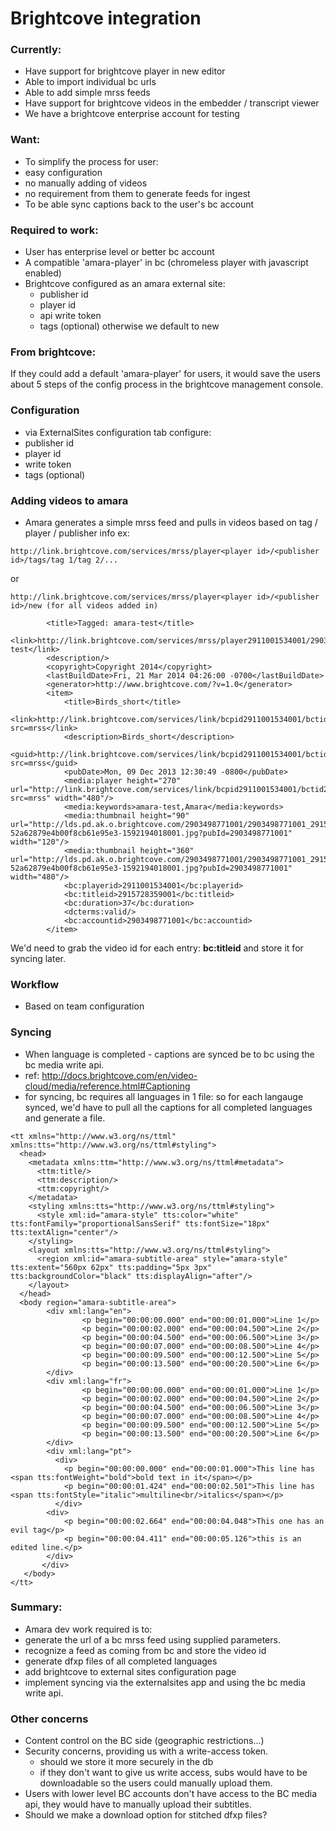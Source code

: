 # Brightcove integration

### Currently:  
 - Have support for brightcove player in new editor
 - Able to import individual bc urls
 - Able to add simple mrss feeds
 - Have support for brightcove videos in the embedder / transcript viewer
 - We have a brightcove enterprise account for testing

### Want: 
 - To simplify the process for user:
  - easy configuration
  - no manually adding of videos
  - no requirement from them to generate feeds for ingest
 - To be able sync captions back to the user's bc account

### Required to work:
 - User has enterprise level or better bc account
 - A compatible 'amara-player' in bc (chromeless player with javascript enabled)
 - Brightcove configured as an amara external site:
   - publisher id
   - player id
   - api write token
   - tags (optional) otherwise we default to new

### From brightcove:
  If they could add a default 'amara-player' for users, it would save the users about 5 steps of the config process in the brightcove management console.

### Configuration
- via ExternalSites configuration tab configure:
 - publisher id
 - player id 
 - write token
 - tags (optional)
### Adding videos to amara
 - Amara generates a simple mrss feed and pulls in videos based on tag / player / publisher info
ex: 
```
http://link.brightcove.com/services/mrss/player<player id>/<publisher id>/tags/tag 1/tag 2/...
```
or 
```
http://link.brightcove.com/services/mrss/player<player id>/<publisher id>/new (for all videos added in)
```
```
        <title>Tagged: amara-test</title>
        <link>http://link.brightcove.com/services/mrss/player2911001534001/2903498771001/tags/amara-test</link>
        <description/>
        <copyright>Copyright 2014</copyright>
        <lastBuildDate>Fri, 21 Mar 2014 04:26:00 -0700</lastBuildDate>
        <generator>http://www.brightcove.com/?v=1.0</generator>
        <item>
            <title>Birds_short</title>
            <link>http://link.brightcove.com/services/link/bcpid2911001534001/bctid2915728359001?src=mrss</link>
            <description>Birds_short</description>
            <guid>http://link.brightcove.com/services/link/bcpid2911001534001/bctid2915728359001?src=mrss</guid>
            <pubDate>Mon, 09 Dec 2013 12:30:49 -0800</pubDate>
            <media:player height="270" url="http://link.brightcove.com/services/link/bcpid2911001534001/bctid2915728359001?src=mrss" width="480"/>
            <media:keywords>amara-test,Amara</media:keywords>
            <media:thumbnail height="90" url="http://lds.pd.ak.o.brightcove.com/2903498771001/2903498771001_2915792270001_th-52a62879e4b00f8cb61e95e3-1592194018001.jpg?pubId=2903498771001" width="120"/>
            <media:thumbnail height="360" url="http://lds.pd.ak.o.brightcove.com/2903498771001/2903498771001_2915792269001_vs-52a62879e4b00f8cb61e95e3-1592194018001.jpg?pubId=2903498771001" width="480"/>
            <bc:playerid>2911001534001</bc:playerid>
            <bc:titleid>2915728359001</bc:titleid>
            <bc:duration>37</bc:duration>
            <dcterms:valid/>
            <bc:accountid>2903498771001</bc:accountid>
        </item>
```
We'd need to grab the video id for each entry: **bc:titleid** and store it for syncing later.


### Workflow
 - Based on team configuration

### Syncing
 - When language is completed - captions are synced be to bc using the bc media write api.
  - ref: http://docs.brightcove.com/en/video-cloud/media/reference.html#Captioning
  - for syncing, bc requires all languages in 1 file: so for each langauge synced, we'd have to pull all the captions for all completed languages and generate a file.

```
<tt xmlns="http://www.w3.org/ns/ttml" xmlns:tts="http://www.w3.org/ns/ttml#styling">
  <head>
    <metadata xmlns:ttm="http://www.w3.org/ns/ttml#metadata">
      <ttm:title/>
      <ttm:description/>
      <ttm:copyright/>
    </metadata>
    <styling xmlns:tts="http://www.w3.org/ns/ttml#styling">
      <style xml:id="amara-style" tts:color="white" tts:fontFamily="proportionalSansSerif" tts:fontSize="18px" tts:textAlign="center"/>
    </styling>
    <layout xmlns:tts="http://www.w3.org/ns/ttml#styling">
      <region xml:id="amara-subtitle-area" style="amara-style" tts:extent="560px 62px" tts:padding="5px 3px" tts:backgroundColor="black" tts:displayAlign="after"/>
    </layout>
  </head>
  <body region="amara-subtitle-area">
        <div xml:lang="en">  
                <p begin="00:00:00.000" end="00:00:01.000">Line 1</p>
                <p begin="00:00:02.000" end="00:00:04.500">Line 2</p>
                <p begin="00:00:04.500" end="00:00:06.500">Line 3</p>
                <p begin="00:00:07.000" end="00:00:08.500">Line 4</p>
                <p begin="00:00:09.500" end="00:00:12.500">Line 5</p>
                <p begin="00:00:13.500" end="00:00:20.500">Line 6</p>
        </div>
        <div xml:lang="fr">  
                <p begin="00:00:00.000" end="00:00:01.000">Line 1</p>
                <p begin="00:00:02.000" end="00:00:04.500">Line 2</p>
                <p begin="00:00:04.500" end="00:00:06.500">Line 3</p>
                <p begin="00:00:07.000" end="00:00:08.500">Line 4</p>
                <p begin="00:00:09.500" end="00:00:12.500">Line 5</p>
                <p begin="00:00:13.500" end="00:00:20.500">Line 6</p>
        </div>
        <div xml:lang="pt">
          <div>
            <p begin="00:00:00.000" end="00:00:01.000">This line has <span tts:fontWeight="bold">bold text in it</span></p>
            <p begin="00:00:01.424" end="00:00:02.501">This line has <span tts:fontStyle="italic">multiline<br/>italics</span></p>
          </div>
        <div>
            <p begin="00:00:02.664" end="00:00:04.048">This one has an evil tag</p>
            <p begin="00:00:04.411" end="00:00:05.126">this is an edited line.</p>
        </div>
       </div>
   </body> 
</tt> 
```

### Summary: 
 - Amara dev work required is to:
  - generate the url of a bc mrss feed using supplied parameters.
  - recognize a feed as coming from bc and store the video id
  - generate dfxp files of all completed languages
  - add brightcove to external sites configuration page
  - implement syncing via the externalsites app and using the bc media write api.

### Other concerns
 - Content control on the BC side (geographic restrictions...)
 - Security concerns, providing us with a write-access token.
    - should we store it more securely in the db
    - if they don't want to give us write access, subs would have to be downloadable so the users could manually upload them.
 - Users with lower level BC accounts don't have access to the BC media api, they would have to manually upload their subtitles.
 - Should we make a download option for stitched dfxp files?

